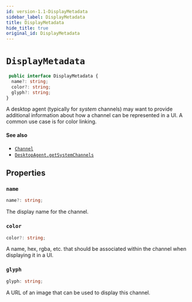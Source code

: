 ```yaml
---
id: version-1.1-DisplayMetadata
sidebar_label: DisplayMetadata
title: DisplayMetadata
hide_title: true
original_id: DisplayMetadata
---
```

# `DisplayMetadata`

```ts
 public interface DisplayMetadata {
  name?: string;
  color?: string;
  glyph?: string;
}
```

A desktop agent (typically for _system_ channels) may want to provide additional information about how a channel can be represented in a UI. A common use case is for color linking.

#### See also

* [`Channel`](Channel)
* [`DesktopAgent.getSystemChannels`](DesktopAgent#getsystemchannels)

## Properties

### `name`

```ts
name?: string;
```

The display name for the channel.

### `color`

```ts
color?: string;
```

A name, hex, rgba, etc. that should be associated within the channel when displaying it in a UI.

### `glyph`

```ts
glyph: string;
```

A URL of an image that can be used to display this channel.